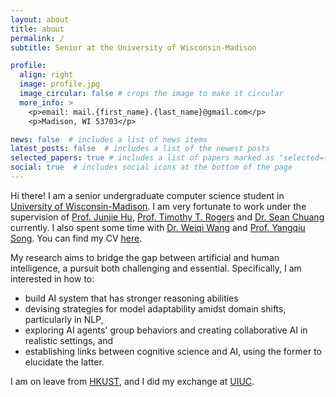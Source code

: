 ```yaml
---
layout: about
title: about
permalink: /
subtitle: Senior at the University of Wisconsin-Madison

profile:
  align: right
  image: profile.jpg
  image_circular: false # crops the image to make it circular
  more_info: >
    <p>email: mail.{first_name}.{last_name}@gmail.com</p>
    <p>Madison, WI 53703</p>

news: false  # includes a list of news items
latest_posts: false  # includes a list of the newest posts
selected_papers: true # includes a list of papers marked as "selected={true}"
social: true  # includes social icons at the bottom of the page
---
```


Hi there! I am a senior undergraduate computer science student in [University of Wisconsin-Madison](https://www.wisc.edu/). I am very fortunate to work under the supervision of [Prof. Junjie Hu](https://junjiehu.github.io/), [Prof. Timothy T. Rogers](https://psych.wisc.edu/staff/rogers-timothy-t/) and [Dr. Sean Chuang](https://yunshiuan.github.io/) currently. I also spent some time with [Dr. Weiqi Wang](https://mighty-weaver.github.io/) and [Prof. Yangqiu Song](https://www.cse.ust.hk/~yqsong/). You can find my CV [here](https://ethanyiwu.github.io/assets/pdf/example_pdf.pdf).

My research aims to bridge the gap between artificial and human intelligence, a pursuit both challenging and essential. Specifically, I am interested in how to:
- build AI system that has stronger reasoning abilities
- devising strategies for model adaptability amidst domain shifts, particularly in NLP,
- exploring AI agents' group behaviors and creating collaborative AI in realistic settings, and 
- establishing links between cognitive science and AI, using the former to elucidate the latter. 

I am on leave from [HKUST](https://hkust.edu.hk/), and I did my exchange at [UIUC](https://www.wisc.edu).

